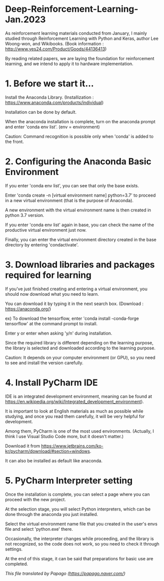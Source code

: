 # Deep-Reinforcement-Learning-Jan.2023

As reinforcement learning materials conducted from January, I mainly studied through Reinforcement Learning with Python and Keras, author Lee Woong-won, and Wikibooks.
(Book information : http://www.yes24.com/Product/Goods/44136413)

By reading related papers, we are laying the foundation for reinforcement learning, and we intend to apply it to hardware implementation.

# 1. Before we start it...

Install the Anaconda Library. (Installization : https://www.anaconda.com/products/individual)

Installation can be done by default.

When the anaconda installation is complete, turn on the anaconda prompt and enter 'conda env list'. (env = environment)

Caution: Command recognition is possible only when 'conda' is added to the front.

# 2. Configuring the Anaconda Basic Environment

If you enter 'conda env list', you can see that only the base exists.

Enter 'conda create -n [virtual environment name] python=3.7' to proceed in a new virtual environment (that is the purpose of Anaconda).

A new environment with the virtual environment name is then created in python 3.7 version.

If you enter 'conda env list' again in base, you can check the name of the productive virtual environment just now.

Finally, you can enter the virtual environment directory created in the base directory by entering 'condactivate'.

# 3. Download libraries and packages required for learning

If you've just finished creating and entering a virtual environment, you should now download what you need to learn.

You can download it by typing it in the next search box. (Download : https://anaconda.org/)

ex) To download the tensorflow, enter 'conda install -conda-forge tensorflow' at the command prompt to install.

Enter y or enter when asking 'y/n' during installation.

Since the required library is different depending on the learning purpose, the library is selected and downloaded according to the learning purpose.

Caution: It depends on your computer environment (or GPU), so you need to see and install the version carefully.

# 4. Install PyCharm IDE

IDE is an integrated development environment, meaning can be found at https://en.wikipedia.org/wiki/Integrated_development_environment).

It is important to look at English materials as much as possible while studying, and once you read them carefully, it will be very helpful for development.

Among them, PyCharm is one of the most used environments. (Actually, I think I use Visual Studio Code more, but it doesn't matter.)

Download it from https://www.jetbrains.com/ko-kr/pycharm/download/#section=windows.

It can also be installed as default like anaconda.

# 5. PyCharm Interpreter setting

Once the installation is complete, you can select a page where you can proceed with the new project.

At the selection stage, you will select Python interpreters, which can be done through the anaconda you just installed.

Select the virtual environment name file that you created in the user's envs file and select 'python.exe' there.

Occasionally, the interpreter changes while proceeding, and the library is not recognized, so the code does not work, so you need to check it through settings.

At the end of this stage, it can be said that preparations for basic use are completed.

*This file translated by Papago (https://papago.naver.com/)*
